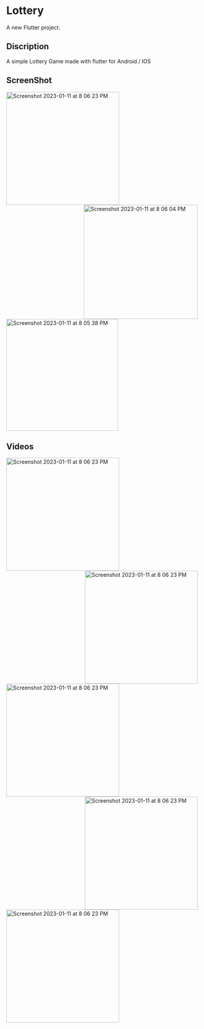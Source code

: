 # Lottery

A new Flutter project.

## Discription

A simple Lottery Game made with flutter for Android / IOS

## ScreenShot
<img align="left" width="297" alt="Screenshot 2023-01-11 at 8 06 23 PM" src="https://user-images.githubusercontent.com/106443376/211854053-a8fe9a08-46cf-4777-864a-f290e9d5a889.png">
<img align="right" width="300" alt="Screenshot 2023-01-11 at 8 06 04 PM" src="https://user-images.githubusercontent.com/106443376/211854069-b99bdf22-eb18-4a36-8373-600060cec64b.png">
<img  width="294" alt="Screenshot 2023-01-11 at 8 05 38 PM" src="https://user-images.githubusercontent.com/106443376/211854076-522116d2-f39c-4308-a6ec-1551dd171bde.png">


## Videos
<img align="left" width="297" alt="Screenshot 2023-01-11 at 8 06 23 PM" src="https://user-images.githubusercontent.com/106443376/211854769-d535dc4c-486f-4027-99fa-7bc4da6d7ae0.gif">
<img align="right" width="297" alt="Screenshot 2023-01-11 at 8 06 23 PM" src="https://user-images.githubusercontent.com/106443376/211855157-dffff064-f3e9-44f2-8f3f-0a327dbcff55.gif">
<img align="left" width="297" alt="Screenshot 2023-01-11 at 8 06 23 PM" src="https://user-images.githubusercontent.com/106443376/211855218-868a0a6f-0c6f-46f8-9566-76b9fc8a5760.gif">
<img align="right" width="297" alt="Screenshot 2023-01-11 at 8 06 23 PM" src="https://user-images.githubusercontent.com/106443376/211855248-e42582f4-c26b-4826-9d2a-fc8c4458e110.gif">
<img align="left" width="297" alt="Screenshot 2023-01-11 at 8 06 23 PM" src="https://user-images.githubusercontent.com/106443376/211855279-2066330e-9805-4cd3-b0b9-30a622a623d1.gif">

